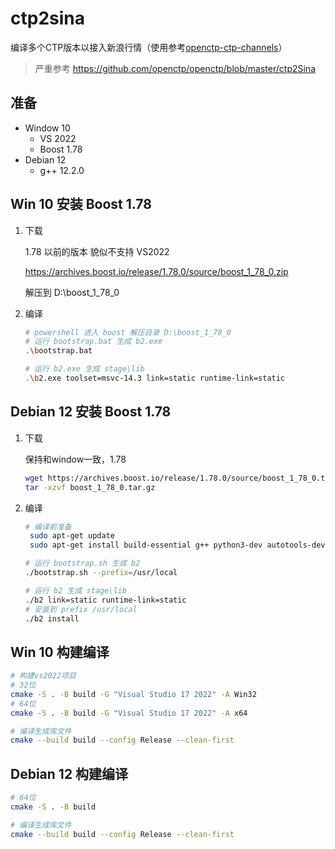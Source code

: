 # ctp2sina

编译多个CTP版本以接入新浪行情（使用参考[openctp-ctp-channels](https://github.com/Jedore/openctp-ctp-channels)）

> 严重参考 https://github.com/openctp/openctp/blob/master/ctp2Sina

## 准备

- Window 10
    - VS 2022
    - Boost 1.78
- Debian 12
    - g++ 12.2.0

## Win 10 安装 Boost 1.78

1. 下载

   1.78 以前的版本 貌似不支持 VS2022

   https://archives.boost.io/release/1.78.0/source/boost_1_78_0.zip

   解压到 D:\boost_1_78_0

2. 编译

    ```bash 
    # powershell 进入 boost 解压目录 D:\boost_1_78_0
    # 运行 bootstrap.bat 生成 b2.exe
    .\bootstrap.bat
   
    # 运行 b2.exe 生成 stage\lib
    .\b2.exe toolset=msvc-14.3 link=static runtime-link=static
    ```

## Debian 12 安装 Boost 1.78

1. 下载

   保持和window一致，1.78

    ```bash
    wget https://archives.boost.io/release/1.78.0/source/boost_1_78_0.tar.gz
    tar -xzvf boost_1_78_0.tar.gz 
    ```

2. 编译

    ```bash 
    # 编译前准备
     sudo apt-get update
     sudo apt-get install build-essential g++ python3-dev autotools-dev libicu-dev libbz2-dev
   
    # 运行 bootstrap.sh 生成 b2
    ./bootstrap.sh --prefix=/usr/local
   
    # 运行 b2 生成 stage\lib
    ./b2 link=static runtime-link=static
    # 安装到 prefix /usr/local
    ./b2 install
    ```

## Win 10 构建编译

```bash
# 构建vs2022项目
# 32位
cmake -S . -B build -G "Visual Studio 17 2022" -A Win32
# 64位
cmake -S . -B build -G "Visual Studio 17 2022" -A x64

# 编译生成库文件
cmake --build build --config Release --clean-first
```

## Debian 12 构建编译

```bash
# 64位
cmake -S . -B build

# 编译生成库文件
cmake --build build --config Release --clean-first
```
